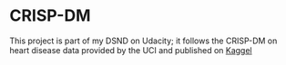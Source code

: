 # CRISP-DM
This project is part of my DSND on Udacity; it follows the CRISP-DM on heart disease data provided by the UCI and published on [Kaggel](https://www.kaggle.com/ronitf/heart-disease-uci)

